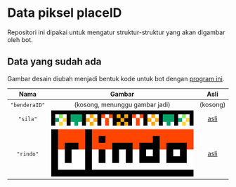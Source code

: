 # Data piksel placeID

Repositori ini dipakai untuk mengatur struktur-struktur yang akan digambar oleh bot.

## Data yang sudah ada

Gambar desain diubah menjadi bentuk kode untuk bot dengan [program ini](https://placeid.github.io/piksel/pengubah.html).

| Nama | Gambar | Asli |
|:----:|:------:|:----:|
| `"benderaID"` | (kosong, menunggu gambar jadi) | (kosong) |
| `"sila"` | ![gambar desain sila](https://raw.githubusercontent.com/placeID/piksel/main/gambar/2-x16-sila-pancasila.png) | [asli](https://github.com/placeID/piksel/blob/main/gambar/2-sila-pancasila.png) |
| `"rindo"` | ![gambar desain rindo](https://raw.githubusercontent.com/placeID/piksel/main/gambar/3-x16-r-indo.png) | [asli](https://github.com/placeID/piksel/blob/main/gambar/3-r-indo.png) |
